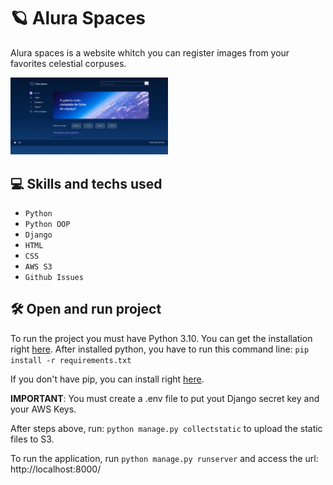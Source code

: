# 🪐 Alura Spaces
Alura spaces is a website whitch you can register images from your favorites celestial corpuses.

<img src="image.png" alt="Imagem do AluraBooks" width="50%">

## 💻 Skills and techs used
- `Python`
- `Python OOP`
- `Django`
- `HTML`
- `CSS`
- `AWS S3`
- `Github Issues`

## 🛠️ Open and run project

To run the project you must have Python 3.10. You can get the installation right <a href="https://www.python.org/downloads/release/python-3100/" target="_blank">here</a>. After installed python, you have to run this command line:
`pip install -r requirements.txt`

If you don't have pip, you can install right <a href="https://pip.pypa.io/en/stable/installation/" target="_blank">here</a>.


**IMPORTANT**: You must create a .env file to put yout Django secret key and your AWS Keys.


After steps above, run: `python manage.py collectstatic` to upload the static files to S3.


To run the application, run `python manage.py runserver` and access the url: http://localhost:8000/
